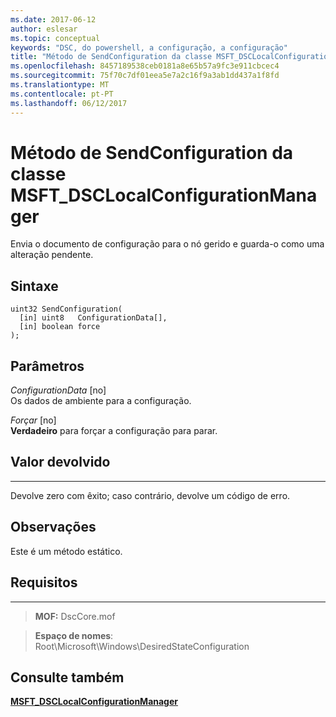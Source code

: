```yaml
---
ms.date: 2017-06-12
author: eslesar
ms.topic: conceptual
keywords: "DSC, do powershell, a configuração, a configuração"
title: "Método de SendConfiguration da classe MSFT_DSCLocalConfigurationManager"
ms.openlocfilehash: 8457189538ceb0181a8e65b57a9fc3e911cbcec4
ms.sourcegitcommit: 75f70c7df01eea5e7a2c16f9a3ab1dd437a1f8fd
ms.translationtype: MT
ms.contentlocale: pt-PT
ms.lasthandoff: 06/12/2017
---
```

# <a name="sendconfiguration-method-of-the-msftdsclocalconfigurationmanager-class"></a>Método de SendConfiguration da classe MSFT_DSCLocalConfigurationManager

Envia o documento de configuração para o nó gerido e guarda-o como uma alteração pendente.

<a name="syntax"></a>Sintaxe
------

```mof
uint32 SendConfiguration(
  [in] uint8   ConfigurationData[],
  [in] boolean force
);
```

<a name="parameters"></a>Parâmetros
----------

*ConfigurationData* \[no\]  
Os dados de ambiente para a configuração.

*Forçar* \[no\]  
**Verdadeiro** para forçar a configuração para parar.

## <a name="return-value"></a>Valor devolvido
------------

Devolve zero com êxito; caso contrário, devolve um código de erro.

## <a name="remarks"></a>Observações

Este é um método estático.

## <a name="requirements"></a>Requisitos
------------
>**MOF:** DscCore.mof

>**Espaço de nomes**: Root\Microsoft\Windows\DesiredStateConfiguration


## <a name="see-also"></a>Consulte também


[**MSFT_DSCLocalConfigurationManager**](msft-dsclocalconfigurationmanager.md)


 

 



